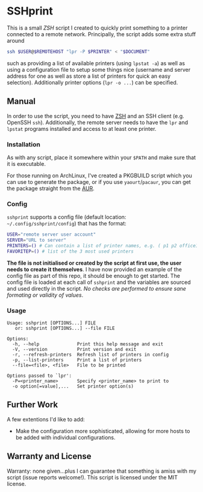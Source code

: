 SSHprint
========

This is a small *ZSH* script I created to quickly print something to a printer
connected to a remote network. Principally, the script adds some extra stuff
around

```sh
ssh $USER@$REMOTEHOST "lpr -P $PRINTER" < "$DOCUMENT"
```

such as providing a list of available printers (using `lpstat -a`) as well as
using a configuration file to setup some things nice (username and server
address for one as well as store a list of printers for quick an easy
selection). Additionally printer options (`lpr -o ...`) can be specified.

Manual
------

In order to use the script, you need to have [ZSH](http://www.zsh.org/) and an
SSH client (e.g. OpenSSH `ssh`). Additionally, the remote server needs to have
the `lpr` and `lpstat` programs installed and access to at least one printer.

### Installation

As with any script, place it somewhere within your `$PATH` and make sure that
it is executable.

For those running on ArchLinux, I've created a PKGBUILD script which you can
use to generate the package, or if you use `yaourt`/`pacaur`, you can get the
package straight from the [AUR](https://aur.archlinux.org/packages/sshprint/).

### Config

`sshprint` supports a config file (default location:
`~/.config/sshprint/config`) that has the format:

```sh
USER="remote server user account"
SERVER="URL to server"
PRINTERS=() # Can contain a list of printer names, e.g. ( p1 p2 office1 )
FAVORITEP=() # list of the 3 most used printers
```

**The file is not initialised or created by the script at first use, the user
needs to create it themselves**. I have now provided an example of the config
file as part of this repo, it should be enough to get started. The config file
is loaded at each call of `sshprint` and the variables are sourced and used
directly in the script. *No checks are performed to ensure sane formating or
validity of values*.

### Usage

```
Usage: sshprint [OPTIONS...] FILE
   or: sshprint [OPTIONS...] --file FILE

Options:
  -h, --help              Print this help message and exit
  -V, --version           Print version and exit
  -r, --refresh-printers  Refresh list of printers in config  
  -p, --list-printers     Print a list of printers
  --file=<file>, <file>   File to be printed

Options passed to `lpr':
  -P=<printer_name>       Specify <printer_name> to print to
  -o option[=value],...   Set printer option(s)
```

Further Work
------------

A few extentions I'd like to add:

* Make the configuration more sophisticated, allowing for more hosts to be
  added with individual configurations.

Warranty and License
--------------------

Warranty: none given...plus I can guarantee that something is amiss with my
script (issue reports welcome!). This script is licensed under the MIT
license.
